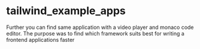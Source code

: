 # tailwind_example_apps
Further you can find same application with a video player and monaco code editor.
The purpose was to find which framework suits best for writing a frontend applications faster
